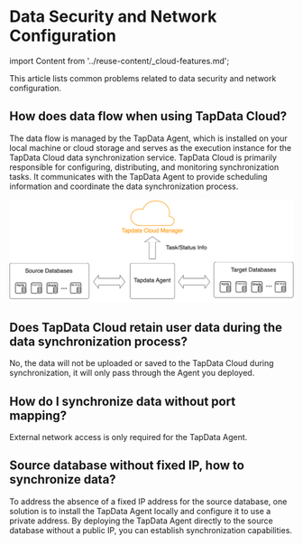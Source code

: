 # Data Security and Network Configuration

import Content from '../reuse-content/_cloud-features.md';

<Content />

This article lists common problems related to data security and network configuration.

## How does data flow when using TapData Cloud?

The data flow is managed by the TapData Agent, which is installed on your local machine or cloud storage and serves as the execution instance for the TapData Cloud data synchronization service. TapData Cloud is primarily responsible for configuring, distributing, and monitoring synchronization tasks. It communicates with the TapData Agent to provide scheduling information and coordinate the data synchronization process.

![](../images/architecture.png)



## Does TapData Cloud retain user data during the data synchronization process?

No, the data will not be uploaded or saved to the TapData Cloud during synchronization, it will only pass through the Agent you deployed.



## How do I synchronize data without port mapping?

External network access is only required for the TapData Agent.



## Source database without fixed IP, how to synchronize data?

To address the absence of a fixed IP address for the source database, one solution is to install the TapData Agent locally and configure it to use a private address. By deploying the TapData Agent directly to the source database without a public IP, you can establish synchronization capabilities.



